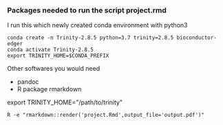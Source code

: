 ### Packages needed to run the script project.rmd  
I run this which newly created conda environment with python3
```
conda create -n Trinity-2.8.5 python=3.7 trinity=2.8.5 bioconductor-edger 
conda activate Trinity-2.8.5
export TRINITY_HOME=$CONDA_PREFIX
```
Other softwares you would need
- pandoc  
- R package rmarkdown  

export TRINITY_HOME="/path/to/trinity"

```
R -e "rmarkdown::render('project.Rmd',output_file='output.pdf')"
```
